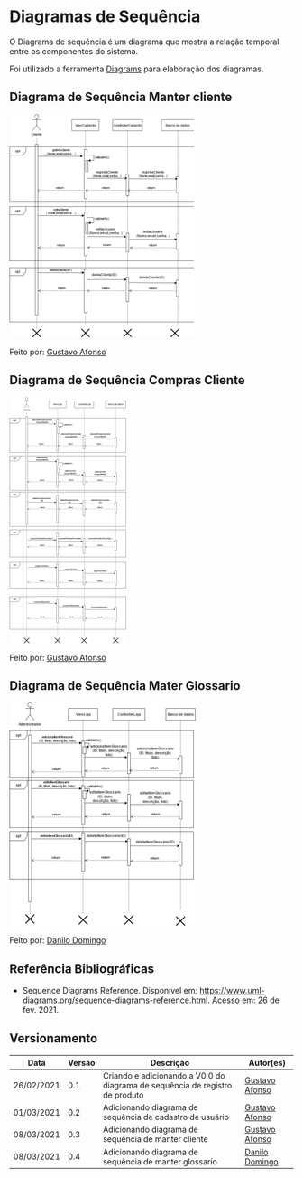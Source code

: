 # Diagramas de Sequência

O Diagrama de sequência é um diagrama que mostra a relação temporal entre os componentes do sistema.

Foi utilizado a ferramenta [Diagrams](www.diagrams.net) para elaboração dos diagramas.

## Diagrama de Sequência Manter cliente

![alt text](../../img/uml/Diagrama_sequencia_manter_cliente.png)

Feito por: [Gustavo Afonso](https://github.com/GustavoAPS)

## Diagrama de Sequência Compras Cliente

![alt text](../../img/uml/Diagrama_sequencia_compras_cliente.png)

Feito por: [Gustavo Afonso](https://github.com/GustavoAPS)


## Diagrama de Sequência Mater Glossario

![alt text](../../img/uml/Diagrama_sequencia_administrador_manter_glossario.png)

Feito por: [Danilo Domingo](https://github.com/danilow200)

## Referência Bibliográficas
- Sequence Diagrams Reference. Disponível em: https://www.uml-diagrams.org/sequence-diagrams-reference.html. Acesso em: 26 de fev. 2021.


## Versionamento

| Data | Versão | Descrição | Autor(es) |
|------|------|------|------|
|26/02/2021|0.1|Criando e adicionando a V0.0 do diagrama de sequência de registro de produto|[Gustavo Afonso](https://github.com/GustavoAPS)|
|01/03/2021|0.2|Adicionando diagrama de sequência de cadastro de usuário|[Gustavo Afonso](https://github.com/GustavoAPS)|
|08/03/2021|0.3|Adicionando diagrama de sequência de manter cliente|[Gustavo Afonso](https://github.com/GustavoAPS)|
|08/03/2021|0.4|Adicionando diagrama de sequência de manter glossario|[Danilo Domingo](https://github.com/danilow200)|